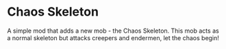 # Chaos Skeleton
A simple mod that adds a new mob - the Chaos Skeleton. This mob acts as a normal skeleton but attacks creepers and endermen, let the chaos begin!
